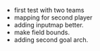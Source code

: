 + first test with two teams
+ mapping for second player
+ adding inputmap better.
+ make field bounds.
+ adding second goal arch.